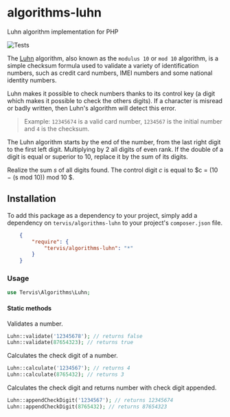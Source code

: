 # algorithms-luhn

Luhn algorithm implementation for PHP

![Tests](https://github.com/tervis/algorithms-luhn/workflows/Tests/badge.svg)

The [Luhn](https://en.wikipedia.org/wiki/Luhn_algorithm) algorithm, also known as the `modulus 10` or `mod 10` algorithm, is a simple checksum formula used to validate a variety of identification numbers, such as credit card numbers, IMEI numbers and some national identity numbers.

Luhn makes it possible to check numbers thanks to its control key (a digit which makes it possible to check the others digits). If a character is misread or badly written, then Luhn's algorithm will detect this error.


> Example: `12345674` is a valid card number, `1234567` is the initial number and `4` is the checksum.

The Luhn algorithm starts by the end of the number, from the last right digit to the first left digit. Multiplying by 2 all digits of even rank.
If the double of a digit is equal or superior to 10, replace it by the sum of its digits.

Realize the sum $s$ of all digits found. The control digit $c$ is equal to $c = (10 − (s mod 10)) mod 10 $.

## Installation

To add this package as a dependency to your project, simply add a dependency on `tervis/algorithms-luhn` to your project's `composer.json` file.
```json
    {
        "require": {
            "tervis/algorithms-luhn": "*"
        }
    }
```
### Usage

```php
use Tervis\Algorithms\Luhn;
```

#### Static methods

Validates a number.
```php
Luhn::validate('12345678'); // returns false
Luhn::validate(87654323); // returns true
```

Calculates the check digit of a number.
```php
Luhn::calculate('1234567'); // returns 4
Luhn::calculate(8765432); // returns 3
```

Calculates the check digit and returns number with check digit appended.
```php
Luhn::appendCheckDigit('1234567'); // returns 12345674
Luhn::appendCheckDigit(8765432); // returns 87654323
```